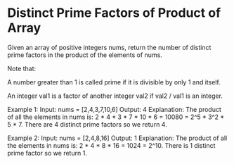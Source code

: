 # Distinct Prime Factors of Product of Array

Given an array of positive integers nums, 
return the number of distinct prime factors 
in the product of the elements of nums.

Note that:

A number greater than 1 is called prime if it is divisible by only 1 and itself.

An integer val1 is a factor of another integer val2 if val2 / val1 is an integer.

Example 1:
Input: nums = [2,4,3,7,10,6]
Output: 4
Explanation:
The product of all the elements in nums is: 2 * 4 * 3 * 7 * 10 * 6 = 10080 = 2^5 * 3^2 * 5 * 7.
There are 4 distinct prime factors so we return 4.

Example 2:
Input: nums = [2,4,8,16]
Output: 1
Explanation:
The product of all the elements in nums is: 2 * 4 * 8 * 16 = 1024 = 2^10.
There is 1 distinct prime factor so we return 1.